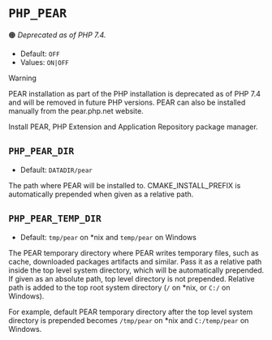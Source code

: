 # `PHP_PEAR`

:orange_circle: *Deprecated as of PHP 7.4.*

* Default: `OFF`
* Values: `ON|OFF`

> [!WARNING]
> PEAR installation as part of the PHP installation is deprecated as of PHP 7.4
> and will be removed in future PHP versions. PEAR can also be installed
> manually from the pear.php.net website.

Install PEAR, PHP Extension and Application Repository package manager.

## `PHP_PEAR_DIR`

* Default: `DATADIR/pear`

The path where PEAR will be installed to. CMAKE_INSTALL_PREFIX is automatically
prepended when given as a relative path.

## `PHP_PEAR_TEMP_DIR`

* Default: `tmp/pear` on \*nix and `temp/pear` on Windows

The PEAR temporary directory where PEAR writes temporary files, such as cache,
downloaded packages artifacts and similar. Pass it as a relative path inside the
top level system directory, which will be automatically prepended. If given as
an absolute path, top level directory is not prepended. Relative path is added
to the top root system directory (`/` on \*nix, or `C:/` on Windows).

For example, default PEAR temporary directory after the top level system
directory is prepended becomes `/tmp/pear` on \*nix and `C:/temp/pear` on
Windows.
